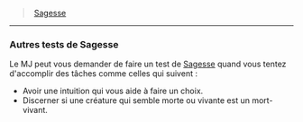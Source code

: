 ﻿---
!GenericItem
Id: abilities_wisdom_hd.md#autres-tests-de-sagesse
ParentLink: abilities_wisdom_hd.md#sagesse
Name: Autres tests de Sagesse
ParentName: Sagesse
NameLevel: 3
Attributes: {}
---
> [Sagesse](hd_abilities_wisdom.md)

---

### Autres tests de Sagesse

Le MJ peut vous demander de faire un test de [Sagesse](hd_abilities_wisdom.md) quand vous tentez d'accomplir des tâches comme celles qui suivent :

* Avoir une intuition qui vous aide à faire un choix.
* Discerner si une créature qui semble morte ou vivante est un mort-vivant.

